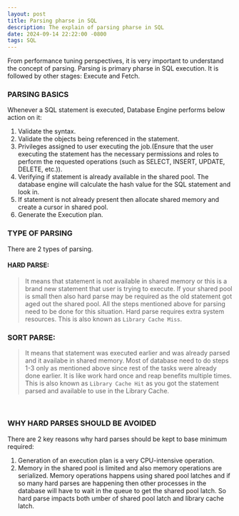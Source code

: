 ```yaml
---
layout: post
title: Parsing pharse in SQL
description: The explain of parsing pharse in SQL
date: 2024-09-14 22:22:00 -0800
tags: SQL
---
```


From performance tuning perspectives, it is very important to understand the concept of parsing. Parsing is primary pharse in SQL execution. It is followed by other stages: Execute and Fetch.

### PARSING BASICS

Whenever a SQL statement is executed, Database Engine performs below action on it:

1. Validate the syntax.
2. Validate the objects being referenced in the statement.
3. Privileges assigned to user executing the job.(Ensure that the user executing the statement has the necessary permissions and roles to perform the requested operations (such as SELECT, INSERT, UPDATE, DELETE, etc.)).
4. Verifying if statement is already available in the shared pool. The database engine will calculate the hash value for the SQL statement and look in.
5. If statement is not already present then allocate shared memory and create a cursor in shared pool.
6. Generate the Execution plan.

### TYPE OF PARSING

There are 2 types of parsing.

#### HARD PARSE:

> It means that statement is not available in shared memory or this is a brand new statement that user is trying to execute. If your shared pool is small then also hard parse may be required as the old statement got aged out the shared pool. All the steps mentioned above for parsing need to be done for this situation. Hard parse requires extra system resources. This is also known as `Library Cache Miss`.

### SORT PARSE:

> It means that statement was executed earlier and was already parsed and it availabe in shared memory. Most of database need to do steps 1-3 only as mentioned above since rest of the tasks were already done earlier. It is like work hard once and reap benefits multiple times. This is also known as `Library Cache Hit` as you got the statement parsed and available to use in the Library Cache.

<br>

### WHY HARD PARSES SHOULD BE AVOIDED

There are 2 key reasons why hard parses should be kept to base minimum required:
1. Generation of an execution plan is a very CPU-intensive operation.
2. Memory in the shared pool is limited and also memory operations are serialized. Memory operations happens using shared pool latches and if so many hard parses are happening then other processes in the database will have to wait in the queue to get the shared pool latch. So hard parse impacts both umber of shared pool latch and library cache latch.
